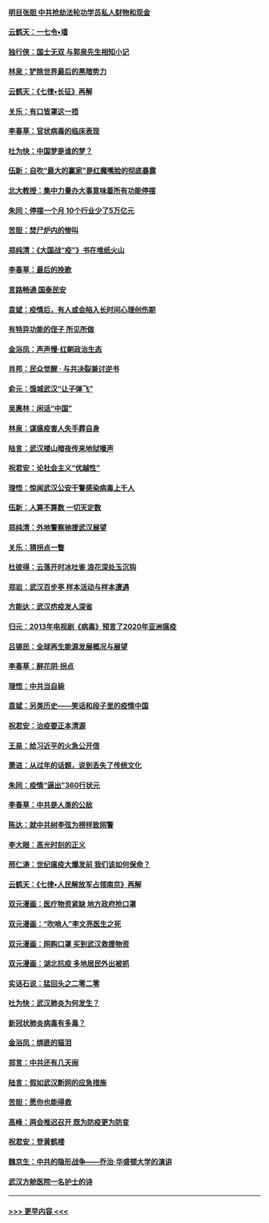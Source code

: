 #### [明目张胆 中共抢劫法轮功学员私人财物和现金](../pages/nsc993/n11910262.md?t=03031602) 
#### [云鹤天：一七令▪墙](../pages/nsc993/n11910627.md?t=03031602) 
#### [独行侠：国士无双 与郭泉先生相知小记](../pages/nsc993/n11910613.md?t=03031602) 
#### [林泉：铲除世界最后的黑暗势力](../pages/nsc993/n11909320.md?t=03031602) 
#### [云鹤天：《七律▪长征》再解](../pages/nsc993/n11909327.md?t=03031602) 
#### [关乐：有口皆罩这一捂](../pages/nsc993/n11908393.md?t=03031602) 
#### [李春草：官状病毒的临床表现](../pages/nsc993/n11908339.md?t=03031602) 
#### [吐为快：中国梦是谁的梦？](../pages/nsc993/n11906564.md?t=03031602) 
#### [伍新：自吹“最大的赢家”是红魔嘴脸的彻底暴露](../pages/nsc993/n11906407.md?t=03031602) 
#### [北大教授：集中力量办大事意味着所有功能停摆](../pages/nsc993/n11904800.md?t=03031602) 
#### [朱同：停摆一个月 10个行业少了5万亿元](../pages/nsc993/n11904498.md?t=03031602) 
#### [苦胆：焚尸炉内的惨叫](../pages/nsc993/n11904479.md?t=03031602) 
#### [郑纯清：《大国战“疫”》书在堆纸火山](../pages/nsc993/n11904450.md?t=03031602) 
#### [李春草：最后的挽歌](../pages/nsc993/n11904441.md?t=03031602) 
#### [言路畅通 国泰民安](../pages/nsc993/n11904222.md?t=03031602) 
#### [袁斌：疫情后，有人或会陷入长时间心理创伤期](../pages/nsc993/n11901514.md?t=03031602) 
#### [有特异功能的侄子 所见所做](../pages/nsc993/n11901154.md?t=03031602) 
#### [金浴凤：声声慢‧红朝政治生态](../pages/nsc993/n11899553.md?t=03031602) 
#### [肖邦：民众觉醒 · 与共决裂兼讨逆书](../pages/nsc993/n11898435.md?t=03031602) 
#### [俞元：饿城武汉“让子弹飞”](../pages/nsc993/n11898344.md?t=03031602) 
#### [吴惠林：闲话“中国”](../pages/nsc993/n11898182.md?t=03031602) 
#### [林泉：谋瘟疫害人失手葬自身](../pages/nsc993/n11897892.md?t=03031602) 
#### [陆言：武汉楼山暗夜传来地狱嚎声](../pages/nsc993/n11897033.md?t=03031602) 
#### [祝君安：论社会主义“优越性”](../pages/nsc993/n11897005.md?t=03031602) 
#### [理悟：惊闻武汉公安干警感染病毒上千人](../pages/nsc993/n11896947.md?t=03031602) 
#### [伍新：人算不算数 一切天定数](../pages/nsc993/n11893372.md?t=03031602) 
#### [郑纯清：外地警察驰援武汉展望](../pages/nsc993/n11893115.md?t=03031602) 
#### [关乐：猜拐点一瞥](../pages/nsc993/n11893020.md?t=03031602) 
#### [杜彼得：云落开时冰吐鉴 浪花深处玉沉钩](../pages/nsc993/n11892107.md?t=03031602) 
#### [郑岩：武汉百步亭 样本活动与样本遭遇](../pages/nsc993/n11892310.md?t=03031602) 
#### [方能达：武汉疠疫发人深省](../pages/nsc993/n11891376.md?t=03031602) 
#### [归元：2013年电视剧《病毒》预言了2020年亚洲瘟疫](../pages/nsc993/n11891126.md?t=03031602) 
#### [吕锡民：全球再生能源发展概况与展望](../pages/nsc993/n11890613.md?t=03031602) 
#### [李春草：醉花阴·拐点](../pages/nsc993/n11890567.md?t=03031602) 
#### [理悟：中共当自毙](../pages/nsc993/n11890559.md?t=03031602) 
#### [袁斌：另类历史——笑话和段子里的疫情中国](../pages/nsc993/n11889243.md?t=03031602) 
#### [祝君安：治疫要正本清源](../pages/nsc993/n11889085.md?t=03031602) 
#### [王易：给习近平的火急公开信](../pages/nsc993/n11888225.md?t=03031602) 
#### [萧进：从过年的话题，说到丢失了传统文化](../pages/nsc993/n11887732.md?t=03031602) 
#### [朱同：疫情“逼出”360行状元](../pages/nsc993/n11887678.md?t=03031602) 
#### [李春草：中共是人类的公敌](../pages/nsc993/n11887656.md?t=03031602) 
#### [陈达：就中共树李弦为榜样致网警](../pages/nsc993/n11887625.md?t=03031602) 
#### [李大眼：高光时刻的正义](../pages/nsc993/n11887585.md?t=03031602) 
#### [邢仁涛：世纪瘟疫大爆发前 我们该如何保命？](../pages/nsc993/n11887535.md?t=03031602) 
#### [云鹤天：《七律▪人民解放军占领南京》再解](../pages/nsc993/n11887524.md?t=03031602) 
#### [双元漫画：医疗物资紧缺 地方政府抢口罩](../pages/nsc993/n11884744.md?t=03031602) 
#### [双元漫画：“吹哨人”李文亮医生之死](../pages/nsc993/n11884705.md?t=03031602) 
#### [双元漫画：网购口罩 买到武汉救援物资](../pages/nsc993/n11884670.md?t=03031602) 
#### [双元漫画：湖北抗疫 多地居民外出被抓](../pages/nsc993/n11884643.md?t=03031602) 
#### [实话石说：猛回头之二零二零](../pages/nsc993/n11883968.md?t=03031602) 
#### [吐为快：武汉肺炎为何发生？](../pages/nsc993/n11882180.md?t=03031602) 
#### [新冠状肺炎病毒有多毒？](../pages/nsc993/n11881790.md?t=03031602) 
#### [金浴凤：绑匪的猫泪](../pages/nsc993/n11880664.md?t=03031602) 
#### [郑言：中共还有几天闹](../pages/nsc993/n11880645.md?t=03031602) 
#### [陆言：假如武汉断网的应急措施](../pages/nsc993/n11880619.md?t=03031602) 
#### [苦胆：愿你也能得救](../pages/nsc993/n11880601.md?t=03031602) 
#### [高峰：两会推迟召开  既为防疫更为防变](../pages/nsc993/n11879977.md?t=03031602) 
#### [祝君安：登黄鹤楼](../pages/nsc993/n11880583.md?t=03031602) 
#### [魏京生：中共的隐形战争——乔治‧华盛顿大学的演讲](../pages/nsc993/n11879765.md?t=03031602) 
#### [武汉方舱医院一名护士的诗](../pages/nsc993/n11878480.md?t=03031602) 

----
#### [ >>> 更早内容 <<< ](../indexes/nsc993-earlier.md)
